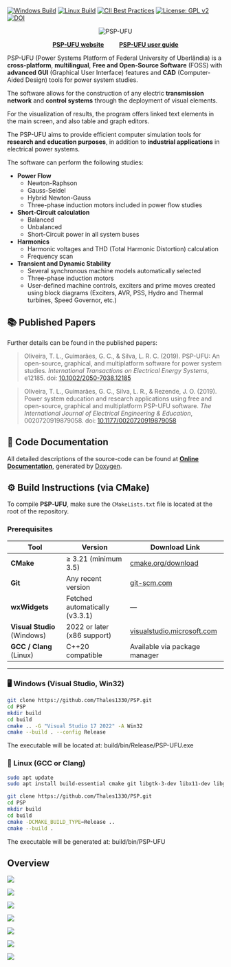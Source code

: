 <!-- [![Codacy Badge](https://api.codacy.com/project/badge/Grade/d32eae214f2341c7b1dfc004274cd5d1)](https://www.codacy.com/manual/ Thales1330/PSP?utm_source=github.com&amp;utm_medium=referral&amp;utm_content=Thales1330/PSP&amp;utm_campaign=Badge_Grade) -->
[![Windows Build](https://github.com/Thales1330/PSP/actions/workflows/build-windows.yml/badge.svg)](https://github.com/Thales1330/PSP/actions/workflows/build-windows.yml)
[![Linux Build](https://github.com/Thales1330/PSP/actions/workflows/build-linux.yml/badge.svg)](https://github.com/Thales1330/PSP/actions/workflows/build-linux.yml)
[![CII Best Practices](https://bestpractices.coreinfrastructure.org/projects/3287/badge)](https://bestpractices.coreinfrastructure.org/projects/3287)
[![License: GPL v2](https://img.shields.io/badge/License-GPL%20v2-blue.svg)](https://www.gnu.org/licenses/old-licenses/gpl-2.0.en.html)
[![DOI](https://zenodo.org/badge/64333860.svg)](https://zenodo.org/badge/latestdoi/64333860)

<div align="center">

![PSP-UFU](docs/doxygen/html/logoHeader.png)

  <a href="https://thales1330.github.io/PSP/"><strong>PSP-UFU website</strong></a> &nbsp;&nbsp;&nbsp; &nbsp;&nbsp;&nbsp;
  <a href="https://thales1330.github.io/PSP/docs/"><strong>PSP-UFU user guide</strong></a>
</div>



PSP-UFU (Power Systems Platform of Federal University of Uberlândia) is a **cross-platform**, **multilingual**, **Free and Open-Source Software** (FOSS) with **advanced GUI** (Graphical User Interface) features and **CAD** (Computer-Aided Design) tools for power system studies.

The software allows for the construction of any electric **transmission network** and **control systems** through the deployment of visual elements.

For the visualization of results, the program offers linked text elements in the main screen, and also table and graph editors.

The PSP-UFU  aims to provide efficient computer simulation tools for **research and education purposes**, in addition to **industrial applications** in electrical power systems.

The software can perform the following studies:

- **Power Flow**
  - Newton-Raphson
  - Gauss-Seidel
  - Hybrid Newton-Gauss
  - Three-phase induction motors included in power flow studies
- **Short-Circuit calculation**
  - Balanced
  - Unbalanced
  - Short-Circuit power in all system buses
- **Harmonics**
  - Harmonic voltages and THD (Total Harmonic Distortion) calculation
  - Frequency scan
- **Transient and Dynamic Stability**
  - Several synchronous machine models automatically selected
  - Three-phase induction motors
  - User-defined machine controls, exciters and prime moves created using block diagrams (Exciters, AVR, PSS, Hydro and Thermal turbines, Speed Governor, etc.)
  
## [](#header-2)📚 Published Papers
Further details can be found in the published papers:

>Oliveira, T. L., Guimarães, G. C., & Silva, L. R. C. (2019). PSP-UFU: An open-source, graphical, and multiplatform software for power system studies. _International Transactions on Electrical Energy Systems_, e12185. doi: [10.1002/2050-7038.12185](https://doi.org/10.1002/2050-7038.12185)

>Oliveira, T. L., Guimarães, G. C., Silva, L. R., & Rezende, J. O. (2019). Power system education and research applications using free and open-source, graphical and multiplatform PSP-UFU software. _The International Journal of Electrical Engineering & Education_, 0020720919879058. doi: [10.1177/0020720919879058](https://doi.org/10.1177/0020720919879058)

## [](#header-2)📖 Code Documentation

All detailed descriptions of the source-code can be found at [**Online Documentation**](https://thales1330.github.io/PSP/doxygen/html/index.html), generated by [Doxygen](http://www.doxygen.org).

## [](#header-2)⚙️ Build Instructions (via CMake)

To compile **PSP‑UFU**, make sure the `CMakeLists.txt` file is located at the root of the repository.

### Prerequisites

| Tool           | Version          | Download Link |
|----------------|------------------|----------------|
| **CMake**      | ≥ 3.21 (minimum 3.5) | [cmake.org/download](https://cmake.org/download/) |
| **Git**        | Any recent version | [git-scm.com](https://git-scm.com/downloads) |
| **wxWidgets**  | Fetched automatically (v3.3.1) | — |
| **Visual Studio** (Windows) | 2022 or later (x86 support) | [visualstudio.microsoft.com](https://visualstudio.microsoft.com/downloads/) |
| **GCC / Clang** (Linux) | C++20 compatible | Available via package manager |

---

### [](#header-23)🖥️ Windows (Visual Studio, Win32)

```bash
git clone https://github.com/Thales1330/PSP.git
cd PSP
mkdir build
cd build
cmake .. -G "Visual Studio 17 2022" -A Win32
cmake --build . --config Release
```
The executable will be located at: build/bin/Release/PSP-UFU.exe

### [](#header-3)🐧 Linux (GCC or Clang)
```bash
sudo apt update
sudo apt install build-essential cmake git libgtk-3-dev libx11-dev libglu1-mesa-dev

git clone https://github.com/Thales1330/PSP.git
cd PSP
mkdir build
cd build
cmake -DCMAKE_BUILD_TYPE=Release ..
cmake --build .
```

The executable will be generated at: build/bin/PSP-UFU

## [](#header-2)Overview

![](docs/images/ss_1.png)

![](docs/images/ss_1_1.png)

![](docs/images/ss_1_2.png)

![](docs/images/ss_2.png)

![](docs/images/ss_3.png)

![](docs/images/ss_5.png)

![](docs/images/ss_4.png)
